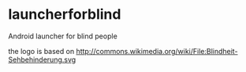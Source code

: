 launcherforblind
================

Android launcher for blind people

the logo is based on http://commons.wikimedia.org/wiki/File:Blindheit-Sehbehinderung.svg